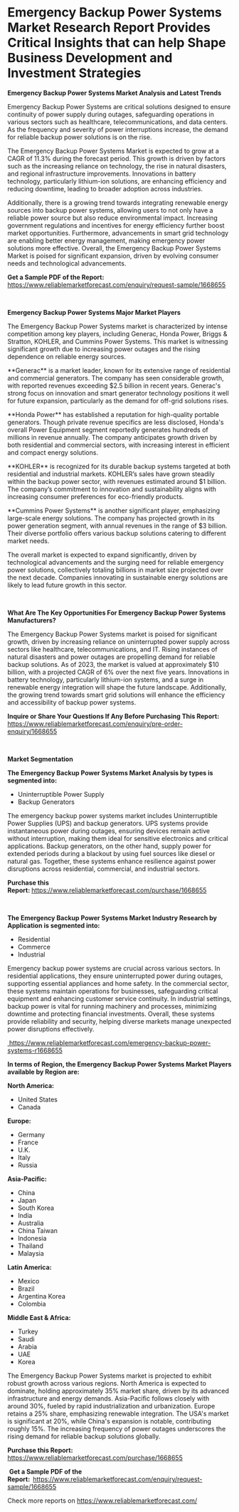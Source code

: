 <p><h1>Emergency Backup Power Systems Market Research Report Provides Critical Insights that can help Shape Business Development and Investment Strategies</h1></p><p><strong>Emergency Backup Power Systems Market Analysis and Latest Trends</strong></p>
<p><p>Emergency Backup Power Systems are critical solutions designed to ensure continuity of power supply during outages, safeguarding operations in various sectors such as healthcare, telecommunications, and data centers. As the frequency and severity of power interruptions increase, the demand for reliable backup power solutions is on the rise.</p><p>The Emergency Backup Power Systems Market is expected to grow at a CAGR of 11.3% during the forecast period. This growth is driven by factors such as the increasing reliance on technology, the rise in natural disasters, and regional infrastructure improvements. Innovations in battery technology, particularly lithium-ion solutions, are enhancing efficiency and reducing downtime, leading to broader adoption across industries.</p><p>Additionally, there is a growing trend towards integrating renewable energy sources into backup power systems, allowing users to not only have a reliable power source but also reduce environmental impact. Increasing government regulations and incentives for energy efficiency further boost market opportunities. Furthermore, advancements in smart grid technology are enabling better energy management, making emergency power solutions more effective. Overall, the Emergency Backup Power Systems Market is poised for significant expansion, driven by evolving consumer needs and technological advancements.</p></p>
<p><strong>Get a Sample PDF of the Report:&nbsp;</strong> <a href="https://www.reliablemarketforecast.com/enquiry/request-sample/1668655?utm_campaign=2721&utm_medium=2&utm_source=Github&utm_content=ia&utm_term=09042025&utm_id=emergency-backup-power-systems">https://www.reliablemarketforecast.com/enquiry/request-sample/1668655</a></p>
<p>&nbsp;</p>
<p><strong>Emergency Backup Power Systems Major Market Players</strong></p>
<p><p>The Emergency Backup Power Systems market is characterized by intense competition among key players, including Generac, Honda Power, Briggs & Stratton, KOHLER, and Cummins Power Systems. This market is witnessing significant growth due to increasing power outages and the rising dependence on reliable energy sources.</p><p>**Generac** is a market leader, known for its extensive range of residential and commercial generators. The company has seen considerable growth, with reported revenues exceeding $2.5 billion in recent years. Generac's strong focus on innovation and smart generator technology positions it well for future expansion, particularly as the demand for off-grid solutions rises.</p><p>**Honda Power** has established a reputation for high-quality portable generators. Though private revenue specifics are less disclosed, Honda's overall Power Equipment segment reportedly generates hundreds of millions in revenue annually. The company anticipates growth driven by both residential and commercial sectors, with increasing interest in efficient and compact energy solutions.</p><p>**KOHLER** is recognized for its durable backup systems targeted at both residential and industrial markets. KOHLER’s sales have grown steadily within the backup power sector, with revenues estimated around $1 billion. The company’s commitment to innovation and sustainability aligns with increasing consumer preferences for eco-friendly products.</p><p>**Cummins Power Systems** is another significant player, emphasizing large-scale energy solutions. The company has projected growth in its power generation segment, with annual revenues in the range of $3 billion. Their diverse portfolio offers various backup solutions catering to different market needs.</p><p>The overall market is expected to expand significantly, driven by technological advancements and the surging need for reliable emergency power solutions, collectively totaling billions in market size projected over the next decade. Companies innovating in sustainable energy solutions are likely to lead future growth in this sector.</p></p>
<p>&nbsp;</p>
<p><strong>What Are The Key Opportunities For Emergency Backup Power Systems Manufacturers?</strong></p>
<p><p>The Emergency Backup Power Systems market is poised for significant growth, driven by increasing reliance on uninterrupted power supply across sectors like healthcare, telecommunications, and IT. Rising instances of natural disasters and power outages are propelling demand for reliable backup solutions. As of 2023, the market is valued at approximately $10 billion, with a projected CAGR of 6% over the next five years. Innovations in battery technology, particularly lithium-ion systems, and a surge in renewable energy integration will shape the future landscape. Additionally, the growing trend towards smart grid solutions will enhance the efficiency and accessibility of backup power systems.</p></p>
<p><strong>Inquire or Share Your Questions If Any Before Purchasing This Report:</strong> <a href="https://www.reliablemarketforecast.com/enquiry/pre-order-enquiry/1668655?utm_campaign=2721&utm_medium=2&utm_source=Github&utm_content=ia&utm_term=09042025&utm_id=emergency-backup-power-systems">https://www.reliablemarketforecast.com/enquiry/pre-order-enquiry/1668655</a></p>
<p>&nbsp;</p>
<p><strong>Market Segmentation</strong></p>
<p><strong>The Emergency Backup Power Systems Market Analysis by types is segmented into:</strong></p>
<p><ul><li>Uninterruptible Power Supply</li><li>Backup Generators</li></ul></p>
<p><p>The emergency backup power systems market includes Uninterruptible Power Supplies (UPS) and backup generators. UPS systems provide instantaneous power during outages, ensuring devices remain active without interruption, making them ideal for sensitive electronics and critical applications. Backup generators, on the other hand, supply power for extended periods during a blackout by using fuel sources like diesel or natural gas. Together, these systems enhance resilience against power disruptions across residential, commercial, and industrial sectors.</p></p>
<p><strong>Purchase this Report:&nbsp;</strong><a href="https://www.reliablemarketforecast.com/purchase/1668655?utm_campaign=2721&utm_medium=2&utm_source=Github&utm_content=ia&utm_term=09042025&utm_id=emergency-backup-power-systems">https://www.reliablemarketforecast.com/purchase/1668655</a></p>
<p>&nbsp;</p>
<p><strong>The Emergency Backup Power Systems Market Industry Research by Application is segmented into:</strong></p>
<p><ul><li>Residential</li><li>Commerce</li><li>Industrial</li></ul></p>
<p><p>Emergency backup power systems are crucial across various sectors. In residential applications, they ensure uninterrupted power during outages, supporting essential appliances and home safety. In the commercial sector, these systems maintain operations for businesses, safeguarding critical equipment and enhancing customer service continuity. In industrial settings, backup power is vital for running machinery and processes, minimizing downtime and protecting financial investments. Overall, these systems provide reliability and security, helping diverse markets manage unexpected power disruptions effectively.</p></p>
<p><a href="https://www.reliablemarketforecast.com/emergency-backup-power-systems-r1668655?utm_campaign=2721&utm_medium=2&utm_source=Github&utm_content=ia&utm_term=09042025&utm_id=emergency-backup-power-systems">&nbsp;https://www.reliablemarketforecast.com/emergency-backup-power-systems-r1668655</a></p>
<p><strong>In terms of Region, the Emergency Backup Power Systems Market Players available by Region are:</strong></p>
<p>
    <p> <strong> North America: </strong>
        <ul>
            <li>United States</li>
            <li>Canada</li>
        </ul>
        </p> 
    <p> <strong> Europe: </strong>
        <ul>
            <li>Germany</li>
            <li>France</li>
            <li>U.K.</li>
            <li>Italy</li>
            <li>Russia</li>
        </ul>
        </p> 
    <p> <strong> Asia-Pacific: </strong>
        <ul>
            <li>China</li>
            <li>Japan</li>
            <li>South Korea</li>
            <li>India</li>
            <li>Australia</li>
            <li>China Taiwan</li>
            <li>Indonesia</li>
            <li>Thailand</li>
            <li>Malaysia</li>
        </ul>
        </p> 
    <p> <strong> Latin America: </strong>
        <ul>
            <li>Mexico</li>
            <li>Brazil</li>
            <li>Argentina Korea</li>
            <li>Colombia</li>
        </ul>
        </p> 
    <p> <strong> Middle East & Africa: </strong>
        <ul>
            <li>Turkey</li>
            <li>Saudi</li>
            <li>Arabia</li>
            <li>UAE</li>
            <li>Korea</li>
        </ul>
    </p>
    </p>
<p><p>The Emergency Backup Power Systems market is projected to exhibit robust growth across various regions. North America is expected to dominate, holding approximately 35% market share, driven by its advanced infrastructure and energy demands. Asia-Pacific follows closely with around 30%, fueled by rapid industrialization and urbanization. Europe retains a 25% share, emphasizing renewable integration. The USA's market is significant at 20%, while China's expansion is notable, contributing roughly 15%. The increasing frequency of power outages underscores the rising demand for reliable backup solutions globally.</p></p>
<p><strong>Purchase this Report: </strong><a href="https://www.reliablemarketforecast.com/purchase/1668655?utm_campaign=2721&utm_medium=2&utm_source=Github&utm_content=ia&utm_term=09042025&utm_id=emergency-backup-power-systems">https://www.reliablemarketforecast.com/purchase/1668655</a></p>
<p>&nbsp;<strong>Get a Sample PDF of the Report:&nbsp;&nbsp;</strong><a href="https://www.reliablemarketforecast.com/enquiry/request-sample/1668655?utm_campaign=2721&utm_medium=2&utm_source=Github&utm_content=ia&utm_term=09042025&utm_id=emergency-backup-power-systems">https://www.reliablemarketforecast.com/enquiry/request-sample/1668655</a></p>
<p><strong></strong></p>
<p>Check more reports on <a href="https://www.reliablemarketforecast.com/?utm_campaign=2721&utm_medium=2&utm_source=Github&utm_content=ia&utm_term=09042025&utm_id=emergency-backup-power-systems">https://www.reliablemarketforecast.com/</a></p>